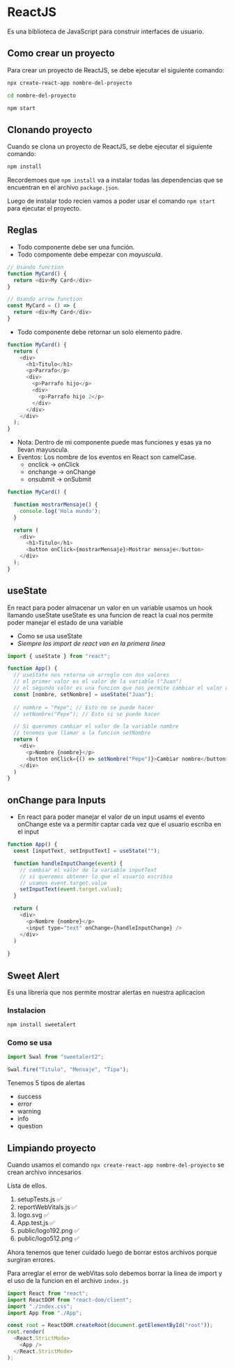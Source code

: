 # ReactJS

Es una biblioteca de JavaScript para construir interfaces de usuario.

## Como crear un proyecto

Para crear un proyecto de ReactJS, se debe ejecutar el siguiente comando:

```bash
npx create-react-app nombre-del-proyecto
```

```bash
cd nombre-del-proyecto
```

```bash
npm start
```

## Clonando proyecto

Cuando se clona un proyecto de ReactJS, se debe ejecutar el siguiente comando:

```bash
npm install
```

Recordemoes que `npm install` va a instalar todas las dependencias que se encuentran en el archivo `package.json`.

Luego de instalar todo recien vamos a poder usar el comando `npm start` para ejecutar el proyecto.

## Reglas

- Todo componente debe ser una función.
- Todo compomente debe empezar con *mayuscula*.

```js
// Usando function
function MyCard() {
  return <div>My Card</div>
}

// Usando arrow function
const MyCard = () => {
  return <div>My Card</div>
}
```

- Todo componente debe retornar un solo elemento padre.

```js
function MyCard() {
  return (
    <div>
      <h1>Titulo</h1>
      <p>Parrafo</p>
      <div>
        <p>Parrafo hijo</p>
        <div>
          <p>Parrafo hijo 2</p>
        </div>
      </div>
    </div>
  );
}
```

- Nota: Dentro de mi componente puede mas funciones y esas ya no llevan mayuscula.
- Eventos: Los nombre de los eventos en React son camelCase.
  - onclick -> onClick
  - onchange -> onChange
  - onsubmit -> onSubmit

```js
function MyCard() {

  function mostrarMensaje() {
    console.log('Hola mundo');
  }

  return (
    <div>
      <h1>Titulo</h1>
      <button onClick={mostrarMensaje}>Mostrar mensaje</button>
    </div>
  );
}
```

## useState

En react para poder almacenar un valor en un variable
usamos un hook llamando useState
useState es una funcion de react la cual nos permite poder
manejar el estado de una variable

- Como se usa useState
- *Siempre los import de react van en la primera linea*

```js
import { useState } from "react";

function App() {
  // useState nos retorna un arreglo con dos valores
  // el primer valor es el valor de la variable ("Juan")
  // el segundo valor es una funcion que nos permite cambiar el valor de la variable
  const [nombre, setNombre] = useState("Juan");
  
  // nombre = "Pepe"; // Esto no se puede hacer
  // setNombre("Pepe"); // Esto si se puede hacer

  // Si queremos cambiar el valor de la variable nombre
  // tenemos que llamar a la funcion setNombre
  return (
    <div>
      <p>Nombre {nombre}</p>
      <button onClick={() => setNombre("Pepe")}>Cambiar nombre</button>
    </div>
  )
}
```

## onChange para Inputs

- En react para poder manejar el valor de un input usams el evento onChange
este va a permitir captar cada vez que el usuario escriba en el input

```js
function App() {
  const [inputText, setInputText] = useState("");

  function handleInputChange(event) {
    // cambiar el valor de la variable inputText
    // si queremos obtener lo que el usuario escribio
    // usamos event.target.value
    setInputText(event.target.value);
  }

  return (
    <div>
      <p>Nombre {nombre}</p>
      <input type="text" onChange={handleInputChange} />
    </div>
  )
  
}
```

## Sweet Alert

Es una libreria que nos permite mostrar alertas en nuestra aplicacion

### Instalacion

```bash
npm install sweetalert
```

### Como se usa

```js
import Swal from "sweetalert2";

Swal.fire("Titulo", "Mensaje", "Tipo");
```

Tenemos 5 tipos de alertas

- success
- error
- warning
- info
- question

## Limpiando proyecto

Cuando usamos el comando `npx create-react-app nombre-del-proyecto` se crean archivo inncesarios

Lista de ellos.

1. setupTests.js ✅
2. reportWebVitals.js ✅
3. logo.svg ✅
4. App.test.js ✅
5. public/logo192.png ✅
6. public/logo512.png ✅

Ahora tenemos que tener cuidado luego de borrar estos archivos porque surgiran errores.

Para arreglar el error de webVitas solo debemos borrar la linea de import y el uso de la funcion en el archivo `index.js`

```js
import React from "react";
import ReactDOM from "react-dom/client";
import "./index.css";
import App from "./App";

const root = ReactDOM.createRoot(document.getElementById("root"));
root.render(
  <React.StrictMode>
    <App />
  </React.StrictMode>
);
```
